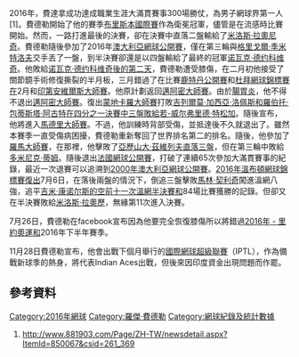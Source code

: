 2016年，費達拿成功達成職業生涯大滿貫賽事300場勝仗，為男子網球界第一人\[1\]。費德勒開始了他的賽季[布里斯本國際賽](../Page/布里斯本國際賽.md "wikilink")作為衛冕冠軍，儘管是在流感時比賽開始。然而，一路打進最後的決賽，卻在決賽中直落二盤輸給了[米洛斯·拉奧尼奇](https://zh.wikipedia.org/wiki/米洛斯·拉奧尼奇 "wikilink")。費德勒隨後參加了2016年[澳大利亞網球公開賽](../Page/2016年澳大利亞網球公開賽.md "wikilink")，僅在第三輪與[格里戈爾·季米特洛夫](../Page/格里戈爾·季米特洛夫.md "wikilink")交手丟了一盤，到半決賽卻還是以四盤輸給了最終的冠軍[诺瓦克·德约科维奇](https://zh.wikipedia.org/wiki/诺瓦克·德约科维奇 "wikilink")。他敗給[诺瓦克·德约科维奇後的第二天](https://zh.wikipedia.org/wiki/诺瓦克·德约科维奇 "wikilink")，費德勒遭受膝傷，在二月初他接受了關節鏡手術修復撕裂的半月板，三月錯過了在比賽[鹿特丹公開賽](../Page/鹿特丹公開賽.md "wikilink")和[杜拜網球錦標賽在](https://zh.wikipedia.org/wiki/杜拜網球錦標賽 "wikilink")2月和[印第安維爾斯大師賽](../Page/印第安維爾斯大師賽.md "wikilink")。他原計劃返回[邁阿密大師賽](../Page/邁阿密大師賽.md "wikilink")。由於[腸胃炎](../Page/腸胃炎.md "wikilink")，他不得不退出[邁阿密大師賽](../Page/邁阿密大師賽.md "wikilink")。復出[蒙地卡羅大師賽](../Page/蒙地卡羅大師賽.md "wikilink")打敗[吉列爾莫·加西亞·洛佩斯和](https://zh.wikipedia.org/wiki/吉列爾莫·加西亞·洛佩斯 "wikilink")[羅伯托·包蒂斯塔·阿古特在四分之一決賽中三盤敗給](https://zh.wikipedia.org/wiki/羅伯托·包蒂斯塔·阿古特 "wikilink")[若-威尔弗里德·特松加](../Page/若-威尔弗里德·特松加.md "wikilink")。隨後宣布，他將進入[馬德里大師賽](../Page/馬德里大師賽.md "wikilink")。不過，他訓練時背部受傷，並抵達後不久就退出了。雖然本賽季一直受傷病困擾，費德勒重新奪回了世界排名第二的排名。隨後，他參加了[羅馬大師賽](../Page/羅馬大師賽.md "wikilink")，在那裡，他擊敗了[亞歷山大·茲維列夫直落三盤](https://zh.wikipedia.org/wiki/亞歷山大·茲維列夫 "wikilink")，但在第三輪中敗給[多米尼克·蒂姆](../Page/多米尼克·蒂姆.md "wikilink")。隨後退出[法國網球公開賽](https://zh.wikipedia.org/wiki/法國網球公開賽 "wikilink")，打破了連續65次參加大滿貫賽事的紀錄，最近一次退賽可以追溯到[2000年澳大利亞網球公開賽](https://zh.wikipedia.org/wiki/2000年澳大利亞網球公開賽 "wikilink")。[2016年溫布頓網球錦標賽復出](https://zh.wikipedia.org/wiki/2016年溫布頓網球錦標賽 "wikilink")7月6日，在落後兩盤的情況下，倒追三盤擊敗[馬林·契利奇](../Page/馬林·契利奇.md "wikilink")闖進溫網八強，追平[吉米·康诺尔斯的空前十一次溫網半決賽和](https://zh.wikipedia.org/wiki/吉米·康诺尔斯 "wikilink")84場比賽獲勝的記錄。但卻又在半決賽敗給[米洛斯·拉奧歷](../Page/米洛斯·拉奧歷.md "wikilink")，無緣第11次進入決賽。

7月26日，費德勒在facebook宣布因為他要完全恢復膝傷所以將錯過[2016年 - 里約奧運和](https://zh.wikipedia.org/wiki/2016年夏季奥林匹克运动会 "wikilink")2016年下半年賽季。

11月28日費德勒宣布，他會出戰下個月舉行的[國際網球超級聯賽](../Page/國際網球超級聯賽.md "wikilink")（IPTL），作為備戰新球季的熱身，將代表Indian Aces出戰，但後來因印度資金出現問題而作罷。

## 參考資料

[Category:2016年網球](https://zh.wikipedia.org/wiki/Category:2016年網球 "wikilink") [Category:羅傑·費德勒](https://zh.wikipedia.org/wiki/Category:羅傑·費德勒 "wikilink") [Category:網球紀錄及統計數據](https://zh.wikipedia.org/wiki/Category:網球紀錄及統計數據 "wikilink")

1.  <http://www.881903.com/Page/ZH-TW/newsdetail.aspx?ItemId=850067&csid=261_369>